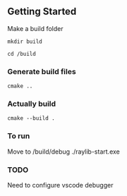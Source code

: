 ## Getting Started
Make a build folder

`mkdir build`

`cd /build`

### Generate build files
`cmake ..`

### Actually build
`cmake --build .`

### To run
Move to /build/debug
./raylib-start.exe

### TODO
Need to configure vscode debugger